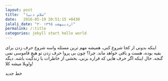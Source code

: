 ```yaml
---
layout: post
title:  "سلام دنیا"
date:   2016-05-19 20:51:15 +0430
jalali_date: "۳۰ اردیبهشت ۱۳۹۵"
permalink: /:title
categories: jekyll start hello world
---
```


اینکه بدونی از کجا شروع کنی، همیشه مهم ترین مسئله واسه شروع حرف زدن برای بقیه بوده، هست و باقی خواهد ماند. چرا؟ چون بی پروا حرف زدن تو هیچ قاموسی نمی گنجه. حال اینکه اگر حرف هایی که قراره بزنی، بخشی از خاطرات یا زندگیت باشه. دیگه واویلا میشه کلا!

خط جدید
